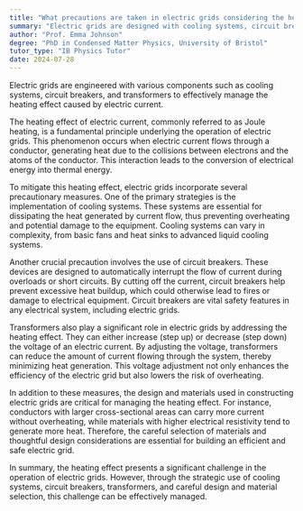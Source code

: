 ```yaml
---
title: "What precautions are taken in electric grids considering the heating effect?"
summary: "Electric grids are designed with cooling systems, circuit breakers, and transformers to manage the heating effect."
author: "Prof. Emma Johnson"
degree: "PhD in Condensed Matter Physics, University of Bristol"
tutor_type: "IB Physics Tutor"
date: 2024-07-28
---
```


Electric grids are engineered with various components such as cooling systems, circuit breakers, and transformers to effectively manage the heating effect caused by electric current.

The heating effect of electric current, commonly referred to as Joule heating, is a fundamental principle underlying the operation of electric grids. This phenomenon occurs when electric current flows through a conductor, generating heat due to the collisions between electrons and the atoms of the conductor. This interaction leads to the conversion of electrical energy into thermal energy.

To mitigate this heating effect, electric grids incorporate several precautionary measures. One of the primary strategies is the implementation of cooling systems. These systems are essential for dissipating the heat generated by current flow, thus preventing overheating and potential damage to the equipment. Cooling systems can vary in complexity, from basic fans and heat sinks to advanced liquid cooling systems.

Another crucial precaution involves the use of circuit breakers. These devices are designed to automatically interrupt the flow of current during overloads or short circuits. By cutting off the current, circuit breakers help prevent excessive heat buildup, which could otherwise lead to fires or damage to electrical equipment. Circuit breakers are vital safety features in any electrical system, including electric grids.

Transformers also play a significant role in electric grids by addressing the heating effect. They can either increase (step up) or decrease (step down) the voltage of an electric current. By adjusting the voltage, transformers can reduce the amount of current flowing through the system, thereby minimizing heat generation. This voltage adjustment not only enhances the efficiency of the electric grid but also lowers the risk of overheating.

In addition to these measures, the design and materials used in constructing electric grids are critical for managing the heating effect. For instance, conductors with larger cross-sectional areas can carry more current without overheating, while materials with higher electrical resistivity tend to generate more heat. Therefore, the careful selection of materials and thoughtful design considerations are essential for building an efficient and safe electric grid.

In summary, the heating effect presents a significant challenge in the operation of electric grids. However, through the strategic use of cooling systems, circuit breakers, transformers, and careful design and material selection, this challenge can be effectively managed.
    